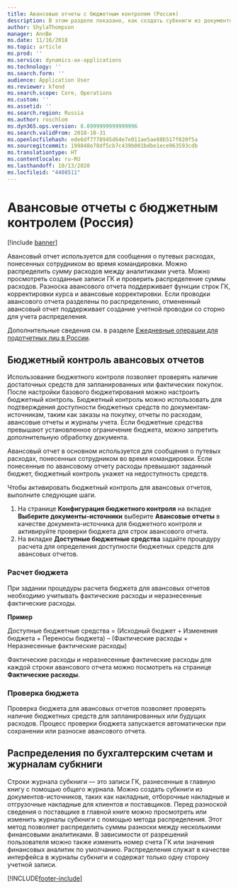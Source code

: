 ```yaml
---
title: Авансовые отчеты с бюджетным контролем (Россия)
description: В этом разделе показано, как создать субкниги из документов-источников, таких как накладные, отборочные накладные и отгрузочные накладные для клиентов и поставщиков.
author: ShylaThompson
manager: AnnBe
ms.date: 11/16/2018
ms.topic: article
ms.prod: ''
ms.service: dynamics-ax-applications
ms.technology: ''
ms.search.form: ''
audience: Application User
ms.reviewer: kfend
ms.search.scope: Core, Operations
ms.custom: ''
ms.assetid: ''
ms.search.region: Russia
ms.author: roschlom
ms.dyn365.ops.version: 8.0999999999999996
ms.search.validFrom: 2018-10-31
ms.openlocfilehash: ede6df7778945d64e7e011ae5ae88b517f820f5a
ms.sourcegitcommit: 199848e78df5cb7c439b001bdbe1ece963593cdb
ms.translationtype: HT
ms.contentlocale: ru-RU
ms.lasthandoff: 10/13/2020
ms.locfileid: "4408511"
---
```

# <a name="advance-reports-with-budget-control-russia"></a>Авансовые отчеты с бюджетным контролем (Россия)

[!include [banner](../includes/banner.md)]

Авансовый отчет используется для сообщения о путевых расходах, понесенных сотрудником во время командировки. Можно распределить сумму расходов между аналитиками учета. Можно просмотреть созданные записи ГК и проверить распределение суммы расходов. Разноска авансового отчета поддерживает функции строк ГК, корректировки курса и авансовые корректировки. Если проводки авансового отчета разделены по распределению, отмененный авансовый отчет поддерживает создание учетной проводки со сторно для учета распределения.

Дополнительные сведения см. в разделе [Ежедневные операции для подотчетных лиц в России](rus-advance-holders-daily-operations.md).

## <a name="budget-control-for-advance-reports"></a>Бюджетный контроль авансовых отчетов

Использование бюджетного контроля позволяет проверять наличие достаточных средств для запланированных или фактических покупок. После настройки базового бюджетирования можно настроить бюджетный контроль. Бюджетный контроль можно использовать для подтверждения доступности бюджетных средств по документам-источникам, таким как заказы на покупку, отчеты по расходам, авансовые отчеты и журналы учета. Если бюджетные средства превышают установленное ограничение бюджета, можно запретить дополнительную обработку документа.

Авансовый отчет в основном используется для сообщения о путевых расходах, понесенных сотрудником во время командировки. Если понесенные по авансовому отчету расходы превышают заданный бюджет, бюджетный контроль укажет на недоступность средств.

Чтобы активировать бюджетный контроль для авансовых отчетов, выполните следующие шаги.

1. На странице **Конфигурация бюджетного контроля** на вкладке **Выберите документы-источники** выберите **Авансовые отчеты** в качестве документа-источника для бюджетного контроля и активируйте проверки бюджета для строк авансового отчета.
2. На вкладке **Доступные бюджетные средства** задайте процедуру расчета для определения доступности бюджетных средств для авансовых отчетов.

### <a name="budget-calculation"></a>Расчет бюджета

При задании процедуры расчета бюджета для авансовых отчетов необходимо учитывать фактические расходы и неразнесенные фактические расходы.

**Пример**

Доступные бюджетные средства = (Исходный бюджет + Изменения бюджета + Переносы бюджета) – (Фактические расходы + Неразнесенные фактические расходы)

Фактические расходы и неразнесенные фактические расходы для каждой строки авансового отчета можно посмотреть на странице **Фактические расходы**.

### <a name="budget-checking"></a>Проверка бюджета

Проверка бюджета для авансовых отчетов позволяет проверять наличие бюджетных средств для запланированных или будущих расходов. Процесс проверки бюджета запускается автоматически при сохранении или разноске авансового отчета.

## <a name="accounting-distributions-and-subledger-journals"></a>Распределения по бухгалтерским счетам и журналам субкниги

Строки журнала субкниги — это записи ГК, разнесенные в главную книгу с помощью общего журнала. Можно создать субкниги из документов-источников, таких как накладные, отборочные накладные и отгрузочные накладные для клиентов и поставщиков. Перед разноской сведения о поставщике в главной книге можно просмотреть или изменить журналы субкниги с помощью метода распределения. Этот метод позволяет распределить суммы разноски между несколькими финансовыми аналитиками. В зависимости от разрешений пользователя можно также изменить номер счета ГК или значения финансовых аналитик по умолчанию. Распределения служат в качестве интерфейса в журналы субкниги и содержат только одну сторону учетной записи.


[!INCLUDE[footer-include](../../includes/footer-banner.md)]